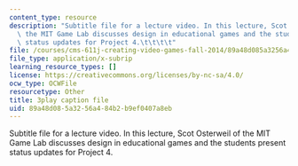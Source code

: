 ```yaml
---
content_type: resource
description: "Subtitle file for a lecture video. In this lecture, Scot Osterweil of\
  \ the MIT Game Lab discusses design in educational games and the students present\
  \ status updates for Project 4.\t\t\t\t"
file: /courses/cms-611j-creating-video-games-fall-2014/89a48d085a3256a484b2b9ef0407a8eb_s8At7cnDelQ.vtt
file_type: application/x-subrip
learning_resource_types: []
license: https://creativecommons.org/licenses/by-nc-sa/4.0/
ocw_type: OCWFile
resourcetype: Other
title: 3play caption file
uid: 89a48d08-5a32-56a4-84b2-b9ef0407a8eb
---
```

Subtitle file for a lecture video. In this lecture, Scot Osterweil of the MIT Game Lab discusses design in educational games and the students present status updates for Project 4.				